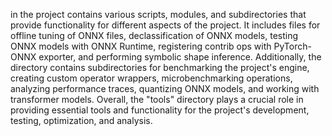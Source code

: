 in the project contains various scripts, modules, and subdirectories that provide functionality for different aspects of the project. It includes files for offline tuning of ONNX files, declassification of ONNX models, testing ONNX models with ONNX Runtime, registering contrib ops with PyTorch-ONNX exporter, and performing symbolic shape inference. Additionally, the directory contains subdirectories for benchmarking the project's engine, creating custom operator wrappers, microbenchmarking operations, analyzing performance traces, quantizing ONNX models, and working with transformer models. Overall, the "tools" directory plays a crucial role in providing essential tools and functionality for the project's development, testing, optimization, and analysis.